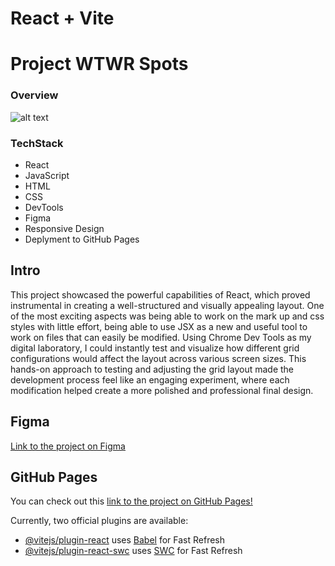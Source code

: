 # React + Vite

# Project WTWR Spots

### Overview

![alt text](./src/images/demo/Screenshot%202025-09-16%20at%2011.22.05 AM.png)

### TechStack

- React
- JavaScript
- HTML
- CSS
- DevTools
- Figma
- Responsive Design
- Deplyment to GitHub Pages

## Intro

This project showcased the powerful capabilities of React, which proved instrumental in creating a well-structured and visually appealing layout. One of the most exciting aspects was being able to work on the mark up and css styles with little effort, being able to use JSX as a new and useful tool to work on files that can easily be modified. Using Chrome Dev Tools as my digital laboratory, I could instantly test and visualize how different grid configurations would affect the layout across various screen sizes. This hands-on approach to testing and adjusting the grid layout made the development process feel like an engaging experiment, where each modification helped create a more polished and professional final design.

## Figma

[Link to the project on Figma](https://www.figma.com/design/F03bTb81Pw8IDPj5Y9rc5i/Sprint-10-Project--WTWR?node-id=311-2032&t=Zkr7n1ETxzGKs0fi-0)

## GitHub Pages

You can check out this
[link to the project on GitHub Pages!](https://garzaivan.github.io/se_project_spots/)

Currently, two official plugins are available:

- [@vitejs/plugin-react](https://github.com/vitejs/vite-plugin-react/blob/main/packages/plugin-react/README.md) uses [Babel](https://babeljs.io/) for Fast Refresh
- [@vitejs/plugin-react-swc](https://github.com/vitejs/vite-plugin-react-swc) uses [SWC](https://swc.rs/) for Fast Refresh
